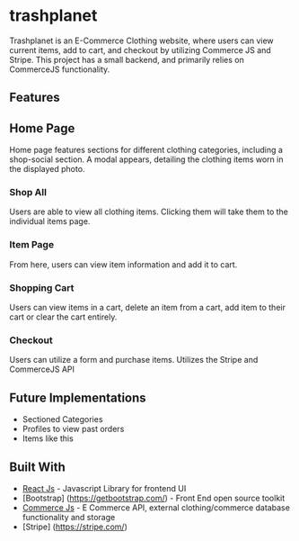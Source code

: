 # trashplanet
Trashplanet is an E-Commerce Clothing website, where users can view current items, add to cart, and checkout by utilizing Commerce JS and Stripe. This project has a small backend, and primarily relies on CommerceJS functionality.
## Features

## Home Page
Home page features sections for different clothing categories, including a shop-social section. A modal appears, detailing the clothing items worn in the displayed photo. 

### Shop All
Users are able to view all clothing items. Clicking them will take them to the individual items page.

### Item Page
From here, users can view item information and add it to cart.

### Shopping Cart
Users can view items in a cart, delete an item from a cart, add item to their cart or clear the cart entirely.

### Checkout
Users can utilize a form and purchase items. Utilizes the Stripe and CommerceJS API 

## Future Implementations

- Sectioned Categories
- Profiles to view past orders
- Items like this

## Built With

* [React Js](https://reactjs.org/docs/getting-started.html) - Javascript Library for frontend UI
* [Bootstrap] (https://getbootstrap.com/) - Front End open source toolkit
* [Commerce Js](https://commercejs.com/) - E Commerce API, external clothing/commerce database functionality and storage
* [Stripe] (https://stripe.com/)
